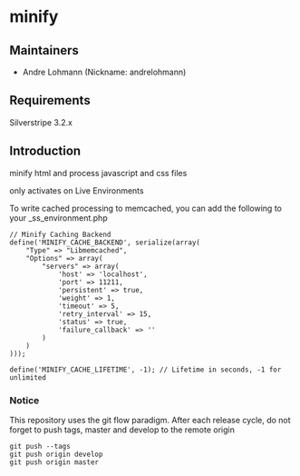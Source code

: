 # minify

## Maintainers

 * Andre Lohmann (Nickname: andrelohmann)
  <lohmann dot andre at googlemail dot com>

## Requirements

Silverstripe 3.2.x

## Introduction

minify html and process javascript and css files

only activates on Live Environments

To write cached processing to memcached, you can add the following to your _ss_environment.php

```
// Minify Caching Backend
define('MINIFY_CACHE_BACKEND', serialize(array(
    "Type" => "Libmemcached",
    "Options" => array(
        "servers" => array(
            'host' => 'localhost', 
            'port' => 11211, 
            'persistent' => true, 
            'weight' => 1, 
            'timeout' => 5,
            'retry_interval' => 15, 
            'status' => true, 
            'failure_callback' => ''
        )
    )
)));

define('MINIFY_CACHE_LIFETIME', -1); // Lifetime in seconds, -1 for unlimited
```

### Notice
This repository uses the git flow paradigm.
After each release cycle, do not forget to push tags, master and develop to the remote origin
```
git push --tags
git push origin develop
git push origin master
```